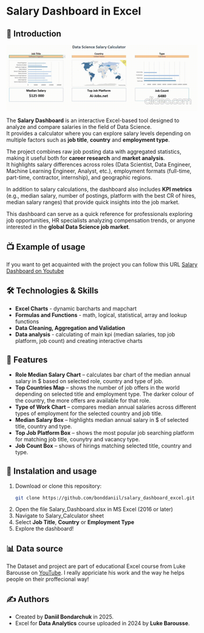 # Salary Dashboard in Excel


## 📖 Introduction

![Gif of project](assets/salary-dashboard.gif)

The **Salary Dashboard** is an interactive Excel-based tool designed to analyze and compare salaries in the field of Data Science.  
It provides a calculator where you can explore salary levels depending on multiple factors such as **job title**, **country** and **employment type**.

The project combines raw job posting data with aggregated statistics, making it useful both for **career research** and **market analysis**.  
It highlights salary differences across roles (Data Scientist, Data Engineer, Machine Learning Engineer, Analyst, etc.), employment formats (full-time, part-time, contractor, internship), and geographic regions.  

In addition to salary calculations, the dashboard also includes **KPI metrics** (e.g., median salary, number of postings, platform with the best CR of hires, median salary ranges) that provide quick insights into the job market.  

This dashboard can serve as a quick reference for professionals exploring job opportunities, HR specialists analyzing compensation trends, or anyone interested in the **global Data Science job market**.

## 📺 Example of usage
If you want to get acquainted with the project you can follow this URL [Salary Dashboard on Youtube](https://youtu.be/s3B7P6yUl3w)


## 🛠 Technologies & Skills
- **Excel Charts** - dynamic barcharts and mapchart
- **Formulas and Functions** - math, logical, statistical, array and lookup functions
- **Data Cleaning, Aggregation and Validation**
- **Data analysis** - calculating of main kpi (median salaries, top job platform, job count) and creating interactive charts

## 🚀 Features
- **Role Median Salary Chart** – calculates bar chart of the median annual salary in $ based on selected role, country and type of job.
- **Top Countries Map** – shows the number of job offers in the world depending on selected title and employment type. The darker colour of the country, the more offers are available for that role.
- **Type of Work Chart** – compares median annual salaries across different types of employment for the selected country and job title. 
- **Median Salary Box** – highlights  median annual salary in $  of selected title, country and type.
- **Top Job Platform Box** – shows the most popular job searching platform for matching job title, counytry and vacancy type.
- **Job Count Box** – shows of hirings matching selected title, country and type. 

## 🤖 Instalation and usage
1. Download or clone this repository:
   ``` bash
   git clone https://github.com/bonddaniil/salary_dashboard_excel.git
2. Open the file Salary_Dashboard.xlsx in MS Excel (2016 or later)
3. Navigate to Salary_Calculator sheet
4. Select **Job Title**, **Country** or **Employment Type**
5. Explore the dashboard!   

## 📊 Data source
The Dataset and project are part of educational Excel course from Luke Barousse on [YouTube](https://www.youtube.com/watch?v=pCJ15nGFgVg&t=19840s&ab_channel=LukeBarousse). I really appriciate his work and the way he helps people on their proffecional way!

## ✍️ Authors
- Created by **Daniil Bondarchuk** in 2025.
- Excel for **Data Analytics** course uploaded in 2024 by **Luke Barousse**.
